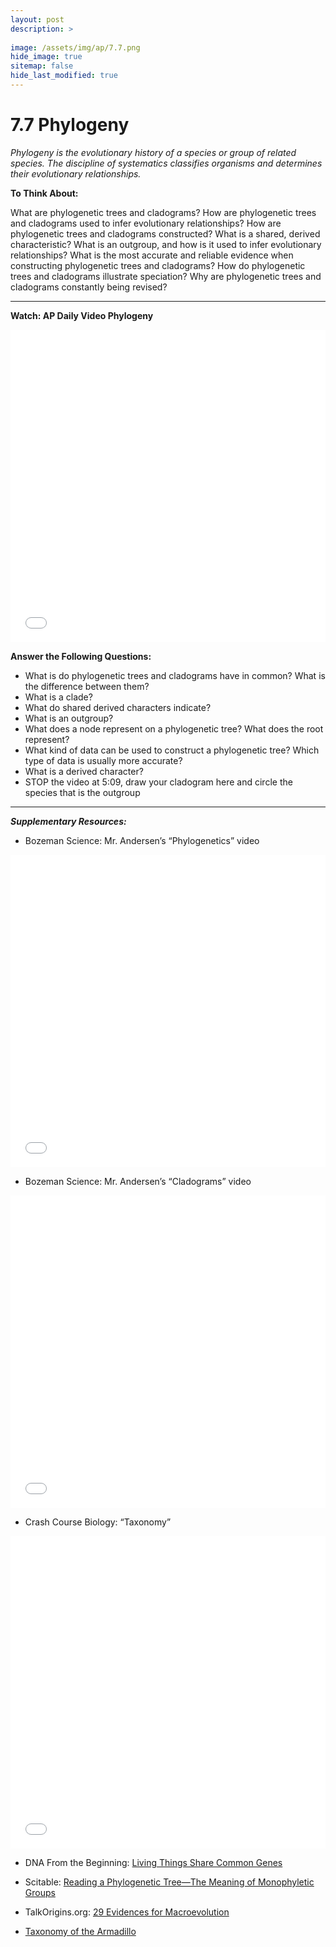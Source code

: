 ```yaml
---
layout: post
description: >
  
image: /assets/img/ap/7.7.png
hide_image: true
sitemap: false
hide_last_modified: true
---
```


# 7.7 Phylogeny

*Phylogeny is the evolutionary history of a species or group of related species. The discipline of systematics classifies organisms and determines their evolutionary relationships.*

**To Think About:** 

What are phylogenetic trees and cladograms?
How are phylogenetic trees and cladograms used to infer evolutionary relationships?
How are phylogenetic trees and cladograms constructed?
What is a shared, derived characteristic?
What is an outgroup, and how is it used to infer evolutionary relationships?
What is the most accurate and reliable evidence when constructing phylogenetic trees and cladograms?
How do phylogenetic trees and cladograms illustrate speciation?
Why are phylogenetic trees and cladograms constantly being revised?

---

**Watch: AP Daily Video Phylogeny**

<iframe src="//player.bilibili.com/player.html?isOutside=true&aid=762646093&bvid=BV1964y1a7Xj&cid=444163555&p=73&high_quality=1&danmaku=0&autoplay=0" allowfullscreen="allowfullscreen" width="100%" height="500" scrolling="no" frameborder="0" sandbox="allow-top-navigation allow-same-origin allow-forms allow-scripts"></iframe>

**Answer the Following Questions:**

- What is do phylogenetic trees and cladograms have in common? What is the difference between them?
- What is a clade?
- What do shared derived characters indicate?
- What is an outgroup?
- What does a node represent on a phylogenetic tree?  What does the root represent?
- What kind of data can be used to construct a phylogenetic tree?  Which type of data is usually more accurate?
- What is a derived character?
- STOP the video at 5:09, draw your cladogram here and circle the species that is the outgroup

---

***Supplementary Resources:*** 

- Bozeman Science:  Mr. Andersen’s “Phylogenetics” video

<iframe src="//player.bilibili.com/player.html?isOutside=true&aid=112981866186661&bvid=BV1b4WPe5EhQ&cid=500001653497723&p=1&high_quality=1&danmaku=0&autoplay=0" allowfullscreen="allowfullscreen" width="100%" height="500" scrolling="no" frameborder="0" sandbox="allow-top-navigation allow-same-origin allow-forms allow-scripts"></iframe>

- Bozeman Science:  Mr. Andersen’s “Cladograms” video

<iframe src="//player.bilibili.com/player.html?isOutside=true&aid=112981866186675&bvid=BV1b4WPe5Ehb&cid=500001653496493&p=1&high_quality=1&danmaku=0&autoplay=0" allowfullscreen="allowfullscreen" width="100%" height="500" scrolling="no" frameborder="0" sandbox="allow-top-navigation allow-same-origin allow-forms allow-scripts"></iframe>

- Crash Course Biology:  “Taxonomy” 

<iframe src="//player.bilibili.com/player.html?isOutside=true&aid=112981883028263&bvid=BV1DsWPe1EPj&cid=500001653499102&p=1&high_quality=1&danmaku=0&autoplay=0" allowfullscreen="allowfullscreen" width="100%" height="500" scrolling="no" frameborder="0" sandbox="allow-top-navigation allow-same-origin allow-forms allow-scripts"></iframe>

- DNA From the Beginning:  [Living Things Share Common Genes](https://www.dnaftb.org/40/index.html)

- Scitable:  [Reading a Phylogenetic Tree—The Meaning of Monophyletic Groups](https://www.nature.com/scitable/topicpage/reading-a-phylogenetic-tree-the-meaning-of-41956/)

- TalkOrigins.org:  [29 Evidences for Macroevolution](https://www.talkorigins.org/faqs/comdesc/phylo.html)

- [Taxonomy of the Armadillo](https://armadillo-online.org/taxonomy.html) 